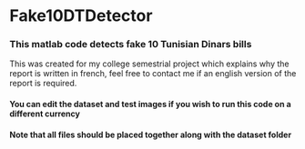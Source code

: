 # Fake10DTDetector
### This matlab code detects fake 10 Tunisian Dinars bills 
This was created for my college semestrial project which explains why the report is written in french, feel free to contact me if an english version of the report is required.
#### You can edit the dataset and test images if you wish to run this code on a different currency
#### Note that all files should be placed together along with the dataset folder  
